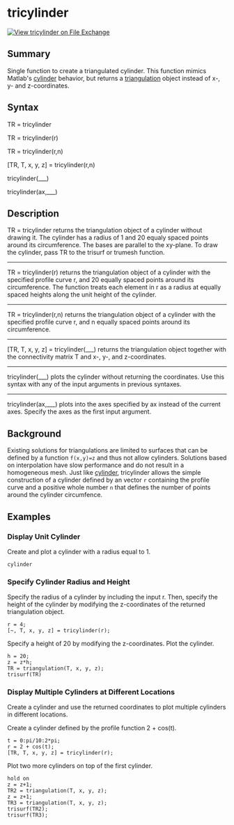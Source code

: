 # tricylinder
[![View tricylinder on File Exchange](https://www.mathworks.com/matlabcentral/images/matlab-file-exchange.svg)](https://www.mathworks.com/matlabcentral/fileexchange/129914-tricylinder)

## Summary
Single function to create a triangulated cylinder. This function mimics Matlab's [cylinder](https://www.mathworks.com/help/matlab/ref/cylinder.html) behavior, but returns a [triangulation](https://www.mathworks.com/help/matlab/ref/triangulation.html) object instead of x-, y- and z-coordinates.

## Syntax
TR = tricylinder

TR = tricylinder(r)

TR = tricylinder(r,n)

[TR, T, x, y, z] = tricylinder(r,n)

tricylinder(___)

tricylinder(ax,___)

## Description
TR = tricylinder returns the triangulation object of a cylinder without drawing it. The cylinder has a radius of 1 and 20 equaly spaced points around its circumference. The bases are parallel to the xy-plane. To draw the cylinder, pass TR to the trisurf or trumesh function.

---

TR = tricylinder(r) returns the triangulation object of a cylinder with the specified profile curve r, and 20 equally spaced points around its circumference. The function treats each element in r as a radius at equally spaced heights along the unit height of the cylinder.

---

TR = tricylinder(r,n) returns the triangulation object of a cylinder with the specified profile curve r, and n equally spaced points around its circumference.

---

[TR, T, x, y, z] = tricylinder(___)  returns the triangulation object together with the connectivity matrix T and x-, y-, and z-coordinates.

---

tricylinder(___) plots the cylinder without returning the coordinates. Use this syntax with any of the input arguments in previous syntaxes.

---

tricylinder(ax,___) plots into the axes specified by ax instead of the current axes. Specify the axes as the first input argument.

## Background
Existing solutions for triangulations are limited to surfaces that can be defined by a function `f(x,y)=z` and thus not allow cylinders. Solutions based on interpolation have slow performance and do not result in a homogeneous mesh. Just like [cylinder](https://www.mathworks.com/help/matlab/ref/cylinder.html), tricylinder allows the simple construction of a cylinder defined by an vector `r` containing the profile curve and a positive whole number `n` that defines the number of points around the cylinder circumfence.

## Examples
### Display Unit Cylinder
Create and plot a cylinder with a radius equal to 1. 
```
cylinder
```

### Specify Cylinder Radius and Height
Specify the radius of a cylinder by including the input r. Then, specify the height of the cylinder by modifying the z-coordinates of the returned triangulation object.
```
r = 4;
[~, T, x, y, z] = tricylinder(r);
```
Specify a height of 20 by modifying the z-coordinates. Plot the cylinder.
```
h = 20;
z = z*h;
TR = triangulation(T, x, y, z);
trisurf(TR)
```

### Display Multiple Cylinders at Different Locations
Create a cylinder and use the returned coordinates to plot multiple cylinders in different locations.

Create a cylinder defined by the profile function 2 + cos(t).
```
t = 0:pi/10:2*pi;
r = 2 + cos(t);
[TR, T, x, y, z] = tricylinder(r);
```
Plot two more cylinders on top of the first cylinder.
```
hold on
z = z+1;
TR2 = triangulation(T, x, y, z);
z = z+1;
TR3 = triangulation(T, x, y, z);
trisurf(TR2);
trisurf(TR3);
```

